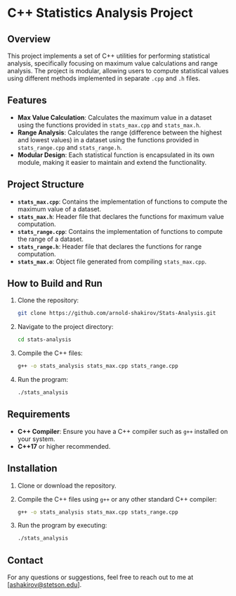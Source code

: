 # C++ Statistics Analysis Project

## Overview
This project implements a set of C++ utilities for performing statistical analysis, specifically focusing on maximum value calculations and range analysis. The project is modular, allowing users to compute statistical values using different methods implemented in separate `.cpp` and `.h` files.

## Features
- **Max Value Calculation**: Calculates the maximum value in a dataset using the functions provided in `stats_max.cpp` and `stats_max.h`.
- **Range Analysis**: Calculates the range (difference between the highest and lowest values) in a dataset using the functions provided in `stats_range.cpp` and `stats_range.h`.
- **Modular Design**: Each statistical function is encapsulated in its own module, making it easier to maintain and extend the functionality.

## Project Structure
- **`stats_max.cpp`**: Contains the implementation of functions to compute the maximum value of a dataset.
- **`stats_max.h`**: Header file that declares the functions for maximum value computation.
- **`stats_range.cpp`**: Contains the implementation of functions to compute the range of a dataset.
- **`stats_range.h`**: Header file that declares the functions for range computation.
- **`stats_max.o`**: Object file generated from compiling `stats_max.cpp`.

## How to Build and Run

1. Clone the repository:
    ```bash
    git clone https://github.com/arnold-shakirov/Stats-Analysis.git
    ```

2. Navigate to the project directory:
    ```bash
    cd stats-analysis
    ```

3. Compile the C++ files:
    ```bash
    g++ -o stats_analysis stats_max.cpp stats_range.cpp
    ```

4. Run the program:
    ```bash
    ./stats_analysis
    ```

## Requirements
- **C++ Compiler**: Ensure you have a C++ compiler such as `g++` installed on your system.
- **C++17** or higher recommended.

## Installation
1. Clone or download the repository.
2. Compile the C++ files using `g++` or any other standard C++ compiler:
    ```bash
    g++ -o stats_analysis stats_max.cpp stats_range.cpp
    ```

3. Run the program by executing:
    ```bash
    ./stats_analysis
    ```

## Contact

For any questions or suggestions, feel free to reach out to me at [ashakirov@stetson.edu].
